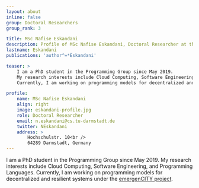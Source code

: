 ```yaml
---
layout: about
inline: false
group: Doctoral Researchers
group_rank: 3

title: MSc Nafise Eskandani
description: Profile of MSc Nafise Eskandani, Doctoral Researcher at the Programming Group.
lastname: Eskandani
publications: 'author^=*Eskandani'

teaser: >
    I am a PhD student in the Programming Group since May 2019.
    My research interests include Cloud Computing, Software Engineering, and Programming Languages.
    Currently, I am working on programming models for decentralized and resilient systems under the emergenCITY project.

profile:
    name: MSc Nafise Eskandani
    align: right
    image: eskandani-profile.jpg
    role: Doctoral Researcher
    email: n.eskandani@cs.tu-darmstadt.de
    twitter: NEskandani
    address: >
        Hochschulstr. 10<br />
        64289 Darmstadt, Germany
---
```


I am a PhD student in the Programming Group since May 2019.
My research interests include Cloud Computing, Software Engineering, and Programming Languages.
Currently, I am working on programming models for decentralized and resilient systems under the [emergenCITY project](https://www.emergencity.de/).
